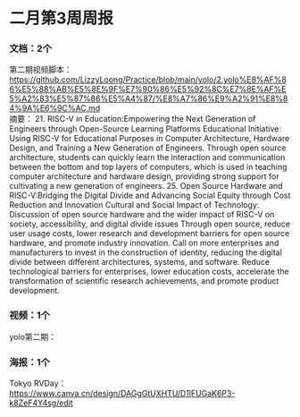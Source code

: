 # 二月第3周周报

### 文档：2个 
第二期视频脚本：https://github.com/LizzyLoong/Practice/blob/main/yolo/2.yolo%E8%AF%86%E5%88%AB%E5%8E%9F%E7%90%86%E5%92%8C%E7%8E%AF%E5%A2%83%E5%87%86%E5%A4%87/%E8%A7%86%E9%A2%91%E8%84%9A%E6%9C%AC.md   
摘要：
21.
RISC-V in Education:Empowering the Next Generation of Engineers through Open-Source Learning Platforms
Educational Initiative: Using RISC-V for Educational Purposes in Computer Architecture, Hardware Design, and Training a New Generation of Engineers.
Through open source architecture, students can quickly learn the interaction and communication between the bottom and top layers of computers, which is used in teaching computer architecture and hardware design, providing strong support for cultivating a new generation of engineers.
25.
Open Source Hardware and RISC-V:Bridging the Digital Divide and Advancing Social Equity through Cost Reduction and Innovation
Cultural and Social Impact of Technology: Discussion of open source hardware and the wider impact of RISC-V on society, accessibility, and digital divide issues
Through open source, reduce user usage costs, lower research and development barriers for open source hardware, and promote industry innovation. Call on more enterprises and manufacturers to invest in the construction of identity, reducing the digital divide between different architectures, systems, and software. Reduce technological barriers for enterprises, lower education costs, accelerate the transformation of scientific research achievements, and promote product development.


### 视频：1个
yolo第二期：




### 海报：1个
Tokyo RVDay：https://www.canva.cn/design/DAGgGtUXHTU/D1lFUGaK6P3-k8ZeF4Y4sg/edit
